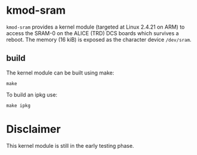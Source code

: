 # kmod-sram
`kmod-sram` provides a kernel module (targeted at Linux 2.4.21 on ARM) to access the SRAM-0 on the ALICE (TRD) DCS boards which survives a reboot. The memory (16 kiB) is exposed as the character device `/dev/sram`.

## build
The kernel module can be built using make:
```
make
```
To build an ipkg use:
```
make ipkg
```

# Disclaimer
This kernel module is still in the early testing phase.
